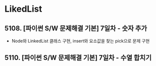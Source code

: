 # LikedList
## 5108. [파이썬 S/W 문제해결 기본] 7일차 - 숫자 추가
- Node와 LinkedList 클래스 구현, insert와 요소값을 찾는 pick으로 문제 구현 

## 5110. [파이썬 S/W 문제해결 기본] 7일차 - 수열 합치기